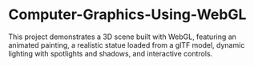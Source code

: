 # Computer-Graphics-Using-WebGL
This project demonstrates a 3D scene built with WebGL, featuring an animated painting, a realistic statue loaded from a glTF model, dynamic lighting with spotlights and shadows, and interactive controls.
